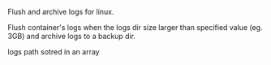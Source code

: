 Flush and archive logs for linux.

Flush container's logs when the logs dir size larger than specified value (eg. 3GB) and archive logs to a backup dir.

logs path sotred in an array
